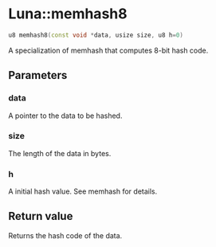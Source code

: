 # Luna::memhash8

```c++
u8 memhash8(const void *data, usize size, u8 h=0)
```

A specialization of memhash that computes 8-bit hash code. 

## Parameters
### data
A pointer to the data to be hashed. 

### size
The length of the data in bytes. 

### h
A initial hash value. See memhash for details. 

## Return value
Returns the hash code of the data. 

